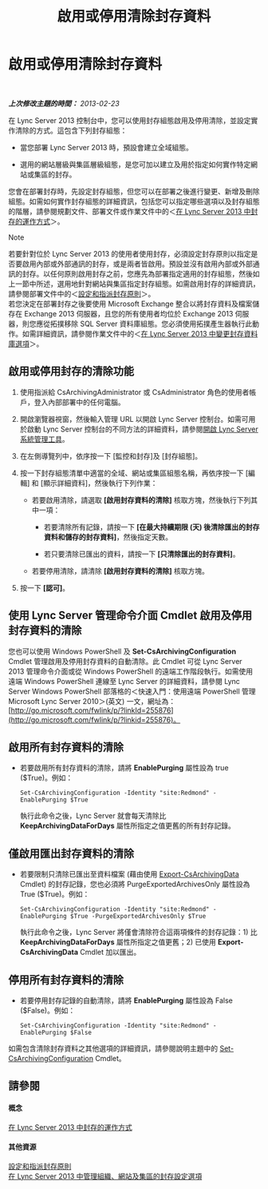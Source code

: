 ﻿---
title: 啟用或停用清除封存資料
TOCTitle: 啟用或停用清除封存資料
ms:assetid: 28cef09f-0970-4fc3-8315-f26689e3e187
ms:mtpsurl: https://technet.microsoft.com/zh-tw/library/Gg520968(v=OCS.15)
ms:contentKeyID: 49290396
ms.date: 08/10/2015
mtps_version: v=OCS.15
ms.translationtype: HT
---

# 啟用或停用清除封存資料

 

_**上次修改主題的時間：** 2013-02-23_

在 Lync Server 2013 控制台中，您可以使用封存組態啟用及停用清除，並設定實作清除的方式。這包含下列封存組態：

  - 當您部署 Lync Server 2013 時，預設會建立全域組態。

  - 選用的網站層級與集區層級組態，是您可加以建立及用於指定如何實作特定網站或集區的封存。

您會在部署封存時，先設定封存組態，但您可以在部署之後進行變更、新增及刪除組態。如需如何實作封存組態的詳細資訊，包括您可以指定哪些選項以及封存組態的階層，請參閱規劃文件、部署文件或作業文件中的＜[在 Lync Server 2013 中封存的運作方式](lync-server-2013-how-archiving-works.md)＞。

> [!NOTE]
> 若要針對位於 Lync Server 2013 的使用者使用封存，必須設定封存原則以指定是否要啟用內部或外部通訊的封存，或是兩者皆啟用。預設並沒有啟用內部或外部通訊的封存。以任何原則啟用封存之前，您應先為部署指定適用的封存組態，然後如上一節中所述，選用地針對網站與集區指定封存組態。如需啟用封存的詳細資訊，請參閱部署文件中的＜<a href="lync-server-2013-configuring-and-assigning-archiving-policies.md">設定和指派封存原則</a>＞。<br />
> 若您決定在部署封存之後要使用 Microsoft Exchange 整合以將封存資料及檔案儲存在 Exchange 2013 伺服器，且您的所有使用者均位於 Exchange 2013 伺服器，則您應從拓撲移除 SQL Server 資料庫組態。您必須使用拓撲產生器執行此動作。如需詳細資訊，請參閱作業文件中的＜<a href="lync-server-2013-changing-archiving-database-options.md">在 Lync Server 2013 中變更封存資料庫選項</a>＞。


## 啟用或停用封存的清除功能

1.  使用指派給 CsArchivingAdministrator 或 CsAdministrator 角色的使用者帳戶，登入內部部署中的任何電腦。

2.  開啟瀏覽器視窗，然後輸入管理 URL 以開啟 Lync Server 控制台。如需可用於啟動 Lync Server 控制台的不同方法的詳細資料，請參閱[開啟 Lync Server 系統管理工具](lync-server-2013-open-lync-server-administrative-tools.md)。

3.  在左側導覽列中，依序按一下 \[監控和封存\]及 \[封存組態\]。

4.  按一下封存組態清單中適當的全域、網站或集區組態名稱，再依序按一下 \[編輯\] 和 \[顯示詳細資料\]，然後執行下列作業：
    
      - 若要啟用清除，請選取 **\[啟用封存資料的清除\]** 核取方塊，然後執行下列其中一項：
        
          - 若要清除所有記錄，請按一下 **\[在最大持續期限 (天) 後清除匯出的封存資料和儲存的封存資料\]**，然後指定天數。
        
          - 若只要清除已匯出的資料，請按一下 **\[只清除匯出的封存資料\]**。
    
      - 若要停用清除，請清除 **\[啟用封存資料的清除\]** 核取方塊。

5.  按一下 **\[認可\]**。

## 使用 Lync Server 管理命令介面 Cmdlet 啟用及停用封存資料的清除

您也可以使用 Windows PowerShell 及 **Set-CsArchivingConfiguration** Cmdlet 管理啟用及停用封存資料的自動清除。此 Cmdlet 可從 Lync Server 2013 管理命令介面或從 Windows PowerShell 的遠端工作階段執行。如需使用遠端 Windows PowerShell 連線至 Lync Server 的詳細資料，請參閱 Lync Server Windows PowerShell 部落格的＜快速入門：使用遠端 PowerShell 管理 Microsoft Lync Server 2010＞(英文) 一文，網址為：[http://go.microsoft.com/fwlink/p/?linkId=255876](http://go.microsoft.com/fwlink/p/?linkid=255876)。

## 啟用所有封存資料的清除

  - 若要啟用所有封存資料的清除，請將 **EnablePurging** 屬性設為 true ($True)。例如：
    
        Set-CsArchivingConfiguration -Identity "site:Redmond" -EnablePurging $True
    
    執行此命令之後，Lync Server 就會每天清除比 **KeepArchivingDataForDays** 屬性所指定之值更舊的所有封存記錄。

## 僅啟用匯出封存資料的清除

  - 若要限制只清除已匯出至資料檔案 (藉由使用 [Export-CsArchivingData](https://docs.microsoft.com/en-us/powershell/module/skype/Export-CsArchivingData) Cmdlet) 的封存記錄，您也必須將 PurgeExportedArchivesOnly 屬性設為 True ($True)。例如：
    
        Set-CsArchivingConfiguration -Identity "site:Redmond" -EnablePurging $True -PurgeExportedArchivesOnly $True
    
    執行此命令之後，Lync Server 將僅會清除符合這兩項條件的封存記錄：1) 比 **KeepArchivingDataForDays** 屬性所指定之值更舊；2) 已使用 **Export-CsArchivingData** Cmdlet 加以匯出。

## 停用所有封存資料的清除

  - 若要停用封存記錄的自動清除，請將 **EnablePurging** 屬性設為 False ($False)。例如：
    
        Set-CsArchivingConfiguration -Identity "site:Redmond" -EnablePurging $False

如需包含清除封存資料之其他選項的詳細資訊，請參閱說明主題中的 [Set-CsArchivingConfiguration](https://docs.microsoft.com/en-us/powershell/module/skype/Set-CsArchivingConfiguration) Cmdlet。

## 請參閱

#### 概念

[在 Lync Server 2013 中封存的運作方式](lync-server-2013-how-archiving-works.md)  

#### 其他資源

[設定和指派封存原則](lync-server-2013-configuring-and-assigning-archiving-policies.md)  
[在 Lync Server 2013 中管理組織、網站及集區的封存設定選項](lync-server-2013-managing-archiving-configuration-options-for-your-organization-sites-and-pools.md)

